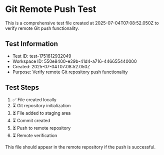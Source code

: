 # Git Remote Push Test

This is a comprehensive test file created at 2025-07-04T07:08:52.050Z to verify remote Git push functionality.

## Test Information
- Test ID: test-1751612932049
- Workspace ID: 550e8400-e29b-41d4-a716-446655440000
- Created: 2025-07-04T07:08:52.050Z
- Purpose: Verify remote Git repository push functionality

## Test Steps
1. ✅ File created locally
2. ⏳ Git repository initialization
3. ⏳ File added to staging area
4. ⏳ Commit created
5. ⏳ Push to remote repository
6. ⏳ Remote verification

This file should appear in the remote repository if the push is successful.
